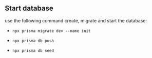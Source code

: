 ## Start database

use the following command create, migrate and start the database:

* `npx prisma migrate dev --name init`

* `npx prisma db push`

* `npx prisma db seed`